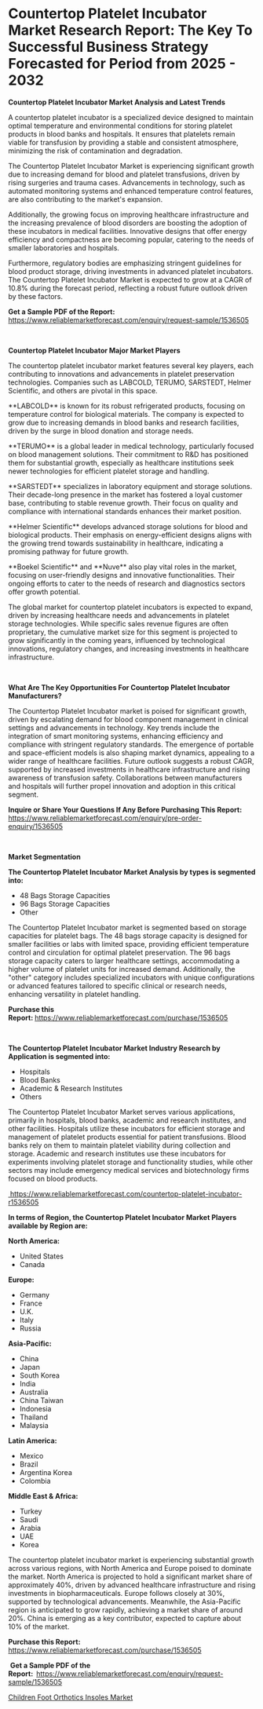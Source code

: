 <p><h1>Countertop Platelet Incubator Market Research Report: The Key To Successful Business Strategy Forecasted for Period from 2025 - 2032</h1></p><p><strong>Countertop Platelet Incubator Market Analysis and Latest Trends</strong></p>
<p><p>A countertop platelet incubator is a specialized device designed to maintain optimal temperature and environmental conditions for storing platelet products in blood banks and hospitals. It ensures that platelets remain viable for transfusion by providing a stable and consistent atmosphere, minimizing the risk of contamination and degradation. </p><p>The Countertop Platelet Incubator Market is experiencing significant growth due to increasing demand for blood and platelet transfusions, driven by rising surgeries and trauma cases. Advancements in technology, such as automated monitoring systems and enhanced temperature control features, are also contributing to the market's expansion. </p><p>Additionally, the growing focus on improving healthcare infrastructure and the increasing prevalence of blood disorders are boosting the adoption of these incubators in medical facilities. Innovative designs that offer energy efficiency and compactness are becoming popular, catering to the needs of smaller laboratories and hospitals. </p><p>Furthermore, regulatory bodies are emphasizing stringent guidelines for blood product storage, driving investments in advanced platelet incubators. The Countertop Platelet Incubator Market is expected to grow at a CAGR of 10.8% during the forecast period, reflecting a robust future outlook driven by these factors.</p></p>
<p><strong>Get a Sample PDF of the Report:&nbsp;</strong> <a href="https://www.reliablemarketforecast.com/enquiry/request-sample/1536505?utm_campaign=3058&utm_medium=2&utm_source=Github&utm_content=ia&utm_term=04032025&utm_id=countertop-platelet-incubator">https://www.reliablemarketforecast.com/enquiry/request-sample/1536505</a></p>
<p>&nbsp;</p>
<p><strong>Countertop Platelet Incubator Major Market Players</strong></p>
<p><p>The countertop platelet incubator market features several key players, each contributing to innovations and advancements in platelet preservation technologies. Companies such as LABCOLD, TERUMO, SARSTEDT, Helmer Scientific, and others are pivotal in this space.</p><p>**LABCOLD** is known for its robust refrigerated products, focusing on temperature control for biological materials. The company is expected to grow due to increasing demands in blood banks and research facilities, driven by the surge in blood donation and storage needs.</p><p>**TERUMO** is a global leader in medical technology, particularly focused on blood management solutions. Their commitment to R&D has positioned them for substantial growth, especially as healthcare institutions seek newer technologies for efficient platelet storage and handling. </p><p>**SARSTEDT** specializes in laboratory equipment and storage solutions. Their decade-long presence in the market has fostered a loyal customer base, contributing to stable revenue growth. Their focus on quality and compliance with international standards enhances their market position.</p><p>**Helmer Scientific** develops advanced storage solutions for blood and biological products. Their emphasis on energy-efficient designs aligns with the growing trend towards sustainability in healthcare, indicating a promising pathway for future growth.</p><p>**Boekel Scientific** and **Nuve** also play vital roles in the market, focusing on user-friendly designs and innovative functionalities. Their ongoing efforts to cater to the needs of research and diagnostics sectors offer growth potential.</p><p>The global market for countertop platelet incubators is expected to expand, driven by increasing healthcare needs and advancements in platelet storage technologies. While specific sales revenue figures are often proprietary, the cumulative market size for this segment is projected to grow significantly in the coming years, influenced by technological innovations, regulatory changes, and increasing investments in healthcare infrastructure.</p></p>
<p>&nbsp;</p>
<p><strong>What Are The Key Opportunities For Countertop Platelet Incubator Manufacturers?</strong></p>
<p><p>The Countertop Platelet Incubator market is poised for significant growth, driven by escalating demand for blood component management in clinical settings and advancements in technology. Key trends include the integration of smart monitoring systems, enhancing efficiency and compliance with stringent regulatory standards. The emergence of portable and space-efficient models is also shaping market dynamics, appealing to a wider range of healthcare facilities. Future outlook suggests a robust CAGR, supported by increased investments in healthcare infrastructure and rising awareness of transfusion safety. Collaborations between manufacturers and hospitals will further propel innovation and adoption in this critical segment.</p></p>
<p><strong>Inquire or Share Your Questions If Any Before Purchasing This Report:</strong> <a href="https://www.reliablemarketforecast.com/enquiry/pre-order-enquiry/1536505?utm_campaign=3058&utm_medium=2&utm_source=Github&utm_content=ia&utm_term=04032025&utm_id=countertop-platelet-incubator">https://www.reliablemarketforecast.com/enquiry/pre-order-enquiry/1536505</a></p>
<p>&nbsp;</p>
<p><strong>Market Segmentation</strong></p>
<p><strong>The Countertop Platelet Incubator Market Analysis by types is segmented into:</strong></p>
<p><ul><li>48 Bags Storage Capacities</li><li>96 Bags Storage Capacities</li><li>Other</li></ul></p>
<p><p>The Countertop Platelet Incubator market is segmented based on storage capacities for platelet bags. The 48 bags storage capacity is designed for smaller facilities or labs with limited space, providing efficient temperature control and circulation for optimal platelet preservation. The 96 bags storage capacity caters to larger healthcare settings, accommodating a higher volume of platelet units for increased demand. Additionally, the "other" category includes specialized incubators with unique configurations or advanced features tailored to specific clinical or research needs, enhancing versatility in platelet handling.</p></p>
<p><strong>Purchase this Report:&nbsp;</strong><a href="https://www.reliablemarketforecast.com/purchase/1536505?utm_campaign=3058&utm_medium=2&utm_source=Github&utm_content=ia&utm_term=04032025&utm_id=countertop-platelet-incubator">https://www.reliablemarketforecast.com/purchase/1536505</a></p>
<p>&nbsp;</p>
<p><strong>The Countertop Platelet Incubator Market Industry Research by Application is segmented into:</strong></p>
<p><ul><li>Hospitals</li><li>Blood Banks</li><li>Academic & Research Institutes</li><li>Others</li></ul></p>
<p><p>The Countertop Platelet Incubator Market serves various applications, primarily in hospitals, blood banks, academic and research institutes, and other facilities. Hospitals utilize these incubators for efficient storage and management of platelet products essential for patient transfusions. Blood banks rely on them to maintain platelet viability during collection and storage. Academic and research institutes use these incubators for experiments involving platelet storage and functionality studies, while other sectors may include emergency medical services and biotechnology firms focused on blood products.</p></p>
<p><a href="https://www.reliablemarketforecast.com/countertop-platelet-incubator-r1536505?utm_campaign=3058&utm_medium=2&utm_source=Github&utm_content=ia&utm_term=04032025&utm_id=countertop-platelet-incubator">&nbsp;https://www.reliablemarketforecast.com/countertop-platelet-incubator-r1536505</a></p>
<p><strong>In terms of Region, the Countertop Platelet Incubator Market Players available by Region are:</strong></p>
<p>
    <p> <strong> North America: </strong>
        <ul>
            <li>United States</li>
            <li>Canada</li>
        </ul>
        </p> 
    <p> <strong> Europe: </strong>
        <ul>
            <li>Germany</li>
            <li>France</li>
            <li>U.K.</li>
            <li>Italy</li>
            <li>Russia</li>
        </ul>
        </p> 
    <p> <strong> Asia-Pacific: </strong>
        <ul>
            <li>China</li>
            <li>Japan</li>
            <li>South Korea</li>
            <li>India</li>
            <li>Australia</li>
            <li>China Taiwan</li>
            <li>Indonesia</li>
            <li>Thailand</li>
            <li>Malaysia</li>
        </ul>
        </p> 
    <p> <strong> Latin America: </strong>
        <ul>
            <li>Mexico</li>
            <li>Brazil</li>
            <li>Argentina Korea</li>
            <li>Colombia</li>
        </ul>
        </p> 
    <p> <strong> Middle East & Africa: </strong>
        <ul>
            <li>Turkey</li>
            <li>Saudi</li>
            <li>Arabia</li>
            <li>UAE</li>
            <li>Korea</li>
        </ul>
    </p>
    </p>
<p><p>The countertop platelet incubator market is experiencing substantial growth across various regions, with North America and Europe poised to dominate the market. North America is projected to hold a significant market share of approximately 40%, driven by advanced healthcare infrastructure and rising investments in biopharmaceuticals. Europe follows closely at 30%, supported by technological advancements. Meanwhile, the Asia-Pacific region is anticipated to grow rapidly, achieving a market share of around 20%. China is emerging as a key contributor, expected to capture about 10% of the market.</p></p>
<p><strong>Purchase this Report: </strong><a href="https://www.reliablemarketforecast.com/purchase/1536505?utm_campaign=3058&utm_medium=2&utm_source=Github&utm_content=ia&utm_term=04032025&utm_id=countertop-platelet-incubator">https://www.reliablemarketforecast.com/purchase/1536505</a></p>
<p>&nbsp;<strong>Get a Sample PDF of the Report:&nbsp;&nbsp;</strong><a href="https://www.reliablemarketforecast.com/enquiry/request-sample/1536505?utm_campaign=3058&utm_medium=2&utm_source=Github&utm_content=ia&utm_term=04032025&utm_id=countertop-platelet-incubator">https://www.reliablemarketforecast.com/enquiry/request-sample/1536505</a></p>
<p><strong></strong></p>
<p><p><a href="https://github.com/genayziben/Market-Research-Report-List-1/blob/main/children-foot-orthotics-insoles-market.md?utm_campaign=3058&utm_medium=2&utm_source=Github&utm_content=ia&utm_term=04032025&utm_id=countertop-platelet-incubator">Children Foot Orthotics Insoles Market</a></p></p>